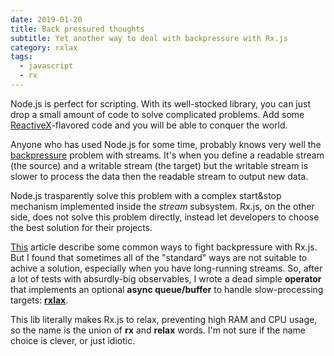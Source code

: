 ```yaml
---
date: 2019-01-20
title: Back pressured thoughts
subtitle: Yet another way to deal with backpressure with Rx.js
category: rxlax
tags:
  - javascript
  - rx
---
```


Node.js is perfect for scripting. With its well-stocked library, you can just drop a small amount of code to solve complicated problems. Add some [ReactiveX](https://rxjs-dev.firebaseapp.com/)-flavored code and you will be able to conquer the world.

<!-- more -->

Anyone who has used Node.js for some time, probably knows very well the [backpressure](https://nodejs.org/en/docs/guides/backpressuring-in-streams/) problem with streams. It's when you define a readable stream (the source) and a writable stream (the target) but the writable stream is slower to process the data then the readable stream to output new data.

Node.js trasparently solve this problem with a complex start&stop mechanism implemented inside the _stream_ subsystem. Rx.js, on the other side, does not solve this problem directly, instead let developers to choose the best solution for their projects.

[This](https://codeburst.io/a-look-at-back-pressure-and-its-handling-in-rxjs-5bc8f04a2e8f) article describe some common ways to fight backpressure with Rx.js. But I found that sometimes all of the "standard" ways are not suitable to achive a solution, especially when you have long-running streams. So, after a lot of tests with absurdly-big observables, I wrote a dead simple **operator** that implements an optional **async queue/buffer** to handle slow-processing targets: **[rxlax](https://github.com/greguz/rxlax)**.

This lib literally makes Rx.js to relax, preventing high RAM and CPU usage, so the name is the union of **rx** and **relax** words. I'm not sure if the name choice is clever, or just idiotic.
